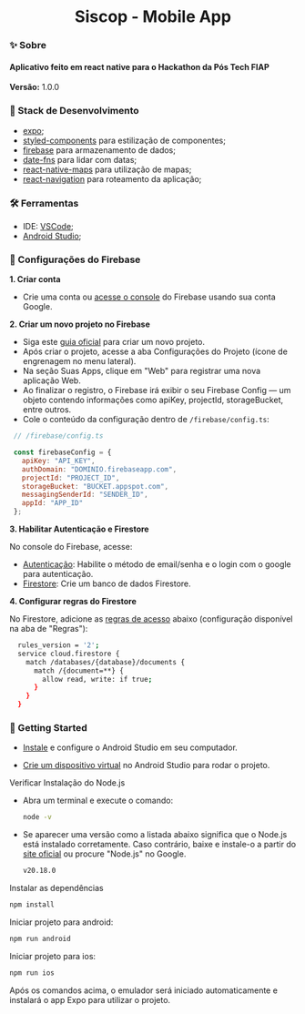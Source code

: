 <h1 align="center">Siscop - Mobile App</h1>

### ✨ Sobre

<h4>Aplicativo feito em react native para o Hackathon da Pós Tech FIAP</h4>

<b>Versão:</b> 1.0.0

### 📌 Stack de Desenvolvimento

- [expo](https://expo.dev/);
- [styled-components](https://styled-components.com/) para estilização de componentes;
- [firebase](https://firebase.google.com) para armazenamento de dados;
- [date-fns](https://date-fns.org/) para lidar com datas;
- [react-native-maps](https://github.com/react-native-maps/react-native-maps) para utilização de mapas;
- [react-navigation](https://reactnavigation.org/) para roteamento da aplicação;

### 🛠 Ferramentas
- IDE: [VSCode](https://code.visualstudio.com/);
- [Android Studio](https://developer.android.com/studio);

### 🔧 Configurações do Firebase

<b>1. Criar conta</b>

  - Crie uma conta ou [acesse o console](https://console.firebase.google.com/) do Firebase usando sua conta Google.

<b>2. Criar um novo projeto no Firebase</b>

  - Siga este [guia oficial](https://firebase.google.com/docs/web/setup) para criar um novo projeto.
  - Após criar o projeto, acesse a aba Configurações do Projeto (ícone de engrenagem no menu lateral).
  - Na seção Suas Apps, clique em "Web" para registrar uma nova aplicação Web.
  - Ao finalizar o registro, o Firebase irá exibir o seu Firebase Config — um objeto contendo informações como apiKey, projectId, storageBucket, entre outros.
  - Cole o conteúdo da configuração dentro de ```/firebase/config.ts```:
   ```js
    // /firebase/config.ts

    const firebaseConfig = {
      apiKey: "API_KEY",
      authDomain: "DOMINIO.firebaseapp.com",
      projectId: "PROJECT_ID",
      storageBucket: "BUCKET.appspot.com",
      messagingSenderId: "SENDER_ID",
      appId: "APP_ID"
    };
  ```

<b>3. Habilitar Autenticação e Firestore</b>

  No console do Firebase, acesse:

  - [Autenticação](https://firebase.google.com/docs/auth/web/email-link-auth): Habilite o método de email/senha e o login com o google para autenticação.
  - [Firestore](https://firebase.google.com/docs/firestore/quickstart): Crie um banco de dados Firestore.

<b>4. Configurar regras do Firestore</b>

  No Firestore, adicione as [regras de acesso](https://firebase.google.com/docs/firestore/security/get-started) abaixo (configuração disponível na aba de "Regras"):
  ```bash
    rules_version = '2';
    service cloud.firestore {
      match /databases/{database}/documents {
        match /{document=**} {
          allow read, write: if true;
        }
      }
    }
  ```

### 🎯 Getting Started

- [Instale](https://developer.android.com/studio/install) e configure o Android Studio em seu computador. 

- [Crie um dispositivo virtual](https://developer.android.com/studio/run/managing-avds) no Android Studio para rodar o projeto.

Verificar Instalação do Node.js

- Abra um terminal e execute o comando:
    
  ```bash
  node -v
  ```
    
- Se aparecer uma versão como a listada abaixo significa que o Node.js está instalado corretamente. Caso contrário, baixe e instale-o a partir do [site oficial](https://nodejs.dev/en/learn/) ou procure "Node.js" no Google.
    
  ```bash
  v20.18.0
  ```

Instalar as dependências

```bash
npm install
```

Iniciar projeto para android:

```bash
npm run android
```

Iniciar projeto para ios:

```bash
npm run ios
```

Após os comandos acima, o emulador será iniciado automaticamente e instalará o app Expo para utilizar o projeto.